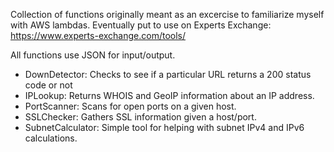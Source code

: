 Collection of functions originally meant as an excercise to familiarize myself with AWS lambdas.
Eventually put to use on Experts Exchange: https://www.experts-exchange.com/tools/

All functions use JSON for input/output.

* DownDetector: Checks to see if a particular URL returns a 200 status code or not
* IPLookup: Returns WHOIS and GeoIP information about an IP address.
* PortScanner: Scans for open ports on a given host.
* SSLChecker: Gathers SSL information given a host/port.
* SubnetCalculator: Simple tool for helping with subnet IPv4 and IPv6 calculations.
